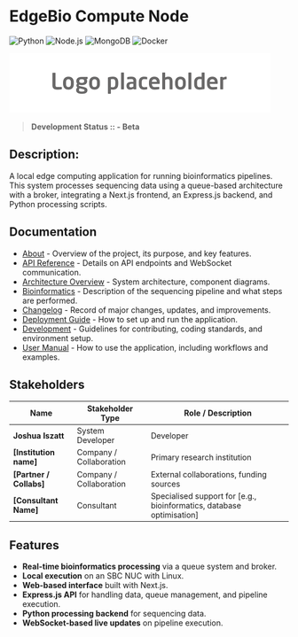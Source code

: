 # EdgeBio Compute Node
![Python](https://img.shields.io/badge/Python-3.9-blue)
![Node.js](https://img.shields.io/badge/Node.js-v16.0-green)
![MongoDB](https://img.shields.io/badge/MongoDB-v5.0-green)
![Docker](https://img.shields.io/badge/Docker-enabled-blue)

![EdgeBio Logo](docs/img/logo_placeholder.png)

> **Development Status :: - Beta**

## Description: 
A local edge computing application for running bioinformatics pipelines. This system processes sequencing data using a queue-based architecture with a broker, integrating a Next.js frontend, an Express.js backend, and Python processing scripts. 

## Documentation
- [About](docs/about.md) - Overview of the project, its purpose, and key features.
- [API Reference](docs/api_reference.md) - Details on API endpoints and WebSocket communication.
- [Architecture Overview](docs/architecture.md) - System architecture, component diagrams.
- [Bioinformatics](docs/bioinformatics.md) - Description of the sequencing pipeline and what steps are performed.
- [Changelog](docs/changelog.md) - Record of major changes, updates, and improvements.
- [Deployment Guide](docs/deployment.md) - How to set up and run the application.
- [Development](docs/development.md) - Guidelines for contributing, coding standards, and environment setup.
- [User Manual](docs/user_manual.md) - How to use the application, including workflows and examples.

## Stakeholders
| Name                    | Stakeholder Type             | Role / Description |
|-------------------------|------------------------------|--------------------|
| **Joshua Iszatt**       | System Developer             | Developer |
| **[Institution name]**  | Company / Collaboration      | Primary research institution |
| **[Partner / Collabs]** | Company / Collaboration      | External collaborations, funding sources |
| **[Consultant Name]**   | Consultant                   | Specialised support for [e.g., bioinformatics, database optimisation] |

## Features
- **Real-time bioinformatics processing** via a queue system and broker.  
- **Local execution** on an SBC NUC with Linux.  
- **Web-based interface** built with Next.js.  
- **Express.js API** for handling data, queue management, and pipeline execution.  
- **Python processing backend** for sequencing data.  
- **WebSocket-based live updates** on pipeline execution.
